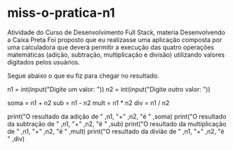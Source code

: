 # miss-o-pratica-n1
Atividade do Curso de Desenvolvimento Full Stack, materia Desenvolvendo a Caixa Preta
Foi proposto que eu realizasse uma aplicação composta por uma calculadora que deverá permitir a execução das
quatro operações matemáticas (adição, subtração, multiplicação e divisão) utilizando
valores digitados pelos usuários.

Segue abaixo o que eu fiz para chegar no resultado.

n1 = int(input("Digite um valor: "))
n2 = int(input("Digite outro valor: "))

soma = n1 + n2
sub = n1 - n2
mult = n1 * n2
div = n1 / n2

print("O resultado da adição de " ,n1, "+" ,n2, "é " ,soma)
print("O resultado da subtração de " ,n1, "+" ,n2, "é " ,sub)
print("O resultado da multiplicação de " ,n1, "+" ,n2, "é " ,mult)
print("O resultado da divião de " ,n1, "+" ,n2, "é " ,div)
